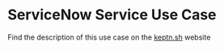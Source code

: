 # ServiceNow Service Use Case

Find the description of this use case on the [keptn.sh](https://keptn.sh) website